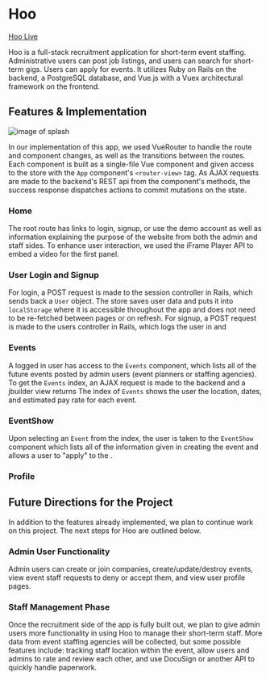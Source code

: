 # Hoo

[Hoo Live][live]

[live]: http://www../#/

Hoo is a full-stack recruitment application for short-term event staffing. Administrative users can post job listings, and users can search for short-term gigs. Users can apply for events. It utilizes Ruby on Rails on the backend, a PostgreSQL database, and Vue.js with a Vuex architectural framework on the frontend.

## Features & Implementation

![image of splash](docs/screenshots/hoo-splash.png)

In our implementation of this app, we used VueRouter to handle the route and component changes, as well as the transitions between the routes. Each component is built as a single-file Vue component and given access to the store with the `App` component's `<router-view>` tag. As AJAX requests are made to the backend's REST api from the component's methods, the success response dispatches actions to commit mutations on the state.

### Home

The root route has links to login, signup, or use the demo account as well as information explaining the purpose of the website from both the admin and staff sides. To enhance user interaction, we used the iFrame Player API to embed a video for the first panel.

### User Login and Signup

For login, a POST request is made to the session controller in Rails, which sends back a `User` object. The store saves user data and puts it into `localStorage` where it is accessible throughout the app and does not need to be re-fetched between pages or on refresh. For signup, a POST request is made to the users controller in Rails, which logs the user in and 

### Events

A logged in user has access to the `Events` component, which lists all of the future events posted by admin users (event planners or staffing agencies). To get the `Events` index, an AJAX request is made to the backend and a jbuilder view returns  The index of `Events` shows the user the location, dates, and estimated pay rate for each event.

### EventShow

Upon selecting an `Event` from the index, the user is taken to the `EventShow` component which lists all of the information given in creating the event and allows a user to "apply" to the .

### Profile



## Future Directions for the Project

In addition to the features already implemented, we plan to continue work on this project.  The next steps for Hoo are outlined below.

### Admin User Functionality

Admin users can create or join companies, create/update/destroy events, view event staff requests to deny or accept them, and view user profile pages.

### Staff Management Phase

Once the recruitment side of the app is fully built out, we plan to give admin users more functionality in using Hoo to manage their short-term staff. More data from event staffing agencies will be collected, but some possible features include: tracking staff location within the event, allow users and admins to rate and review each other, and use DocuSign or another API to quickly handle paperwork.
